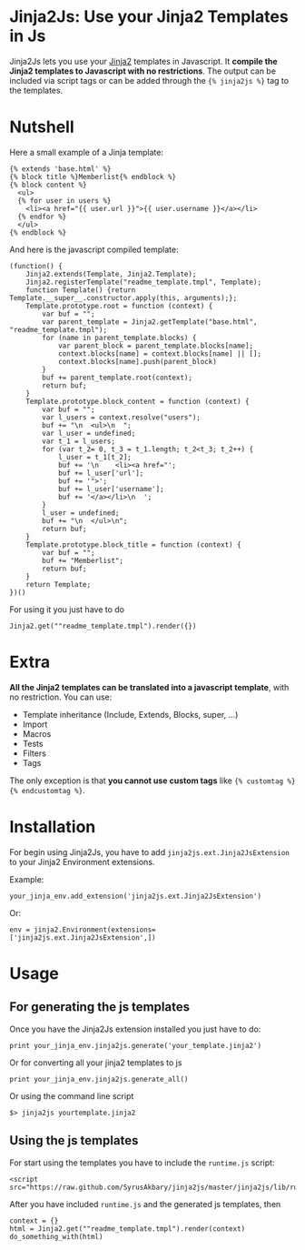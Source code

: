 Jinja2Js: Use your Jinja2 Templates in Js
=========================================

Jinja2Js lets you use your [Jinja2](http://jinja.pocoo.org/) templates
in Javascript. It **compile the Jinja2 templates to Javascript with 
no restrictions**. The output can be included via script tags or can be added
through the `{% jinja2js %}` tag to the templates.

# Nutshell

Here a small example of a Jinja template:

	{% extends 'base.html' %}
	{% block title %}Memberlist{% endblock %}
	{% block content %}
	  <ul>
	  {% for user in users %}
	    <li><a href="{{ user.url }}">{{ user.username }}</a></li>
	  {% endfor %}
	  </ul>
	{% endblock %}

And here is the javascript compiled template:

	(function() {
	    Jinja2.extends(Template, Jinja2.Template);
	    Jinja2.registerTemplate("readme_template.tmpl", Template);
	    function Template() {return Template.__super__.constructor.apply(this, arguments);};
	    Template.prototype.root = function (context) {
	        var buf = "";
	        var parent_template = Jinja2.getTemplate("base.html", "readme_template.tmpl");
	        for (name in parent_template.blocks) {
	            var parent_block = parent_template.blocks[name];
	            context.blocks[name] = context.blocks[name] || [];
	            context.blocks[name].push(parent_block)
	        }
	        buf += parent_template.root(context);
	        return buf;
	    }
	    Template.prototype.block_content = function (context) {
	        var buf = "";
	        var l_users = context.resolve("users");
	        buf += "\n  <ul>\n  ";
	        var l_user = undefined;
	        var t_1 = l_users;
	        for (var t_2= 0, t_3 = t_1.length; t_2<t_3; t_2++) {
	            l_user = t_1[t_2];
	            buf += '\n    <li><a href="';
	            buf += l_user['url'];
	            buf += '">';
	            buf += l_user['username'];
	            buf += '</a></li>\n  ';
	        }
	        l_user = undefined;
	        buf += "\n  </ul>\n";
	        return buf;
	    }
	    Template.prototype.block_title = function (context) {
	        var buf = "";
	        buf += "Memberlist";
	        return buf;
	    }
	    return Template;
	})()


For using it you just have to do

	Jinja2.get(""readme_template.tmpl").render({})

# Extra

**All the Jinja2 templates can be translated into a javascript template**, with no restriction.
You can use:

* Template inheritance (Include, Extends, Blocks, super, ...)
* Import
* Macros
* Tests
* Filters
* Tags

The only exception is that **you cannot use custom tags** like `{% customtag %}{% endcustomtag %}`.

# Installation

For begin using Jinja2Js, you have to add `jinja2js.ext.Jinja2JsExtension` to your Jinja2 Environment extensions.

Example:

	your_jinja_env.add_extension('jinja2js.ext.Jinja2JsExtension')

Or:

	env = jinja2.Environment(extensions=['jinja2js.ext.Jinja2JsExtension',])


# Usage

## For generating the js templates

Once you have the Jinja2Js extension installed you just have to do:

	print your_jinja_env.jinja2js.generate('your_template.jinja2')

Or for converting all your jinja2 templates to js

	print your_jinja_env.jinja2js.generate_all()

Or using the command line script

	$> jinja2js yourtemplate.jinja2


## Using the js templates

For start using the templates you have to include the `runtime.js` script:

	<script src="https://raw.github.com/SyrusAkbary/jinja2js/master/jinja2js/lib/runtime.min.js">

After you have included `runtime.js` and the generated js templates, then

	context = {}
	html = Jinja2.get(""readme_template.tmpl").render(context)
	do_something_with(html)

